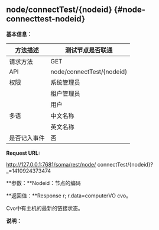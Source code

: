 ## node/connectTest/{nodeid} {#node-connecttest-nodeid}

**基本信息：**

| 方法描述 | 测试节点是否联通 |
| --- | --- |
| 请求方法 | GET |
| API | node/connectTest/{nodeid} |
| 权限 | 系统管理员 | 是 |
|  | 租户管理员 | 是 |
|  | 用户 | 是 |
| 多语 | 中文名称 | 测试节点是否联通 |
|  | 英文名称 |  |
| 是否记入事件 | 否 |

**Request URL:**

http://127.0.0.1:7681/soma/rest/node/ connectTest/{nodeid}?_=1410924373474

**参数：**Nodeid：节点的编码

**返回值：**Response r; r.data=computerVO cvo。

Cvo中有主机的最新的链接状态。

**说明：**